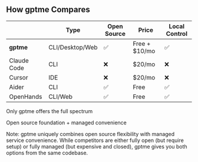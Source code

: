 ## How gptme Compares

<table class="w-full border-collapse my-8">
  <thead>
    <tr>
      <th class="p-4 text-left border-b border-white/20 bg-white/10"></th>
      <th class="p-4 text-left border-b border-white/20 bg-white/10">Type</th>
      <th class="p-4 text-left border-b border-white/20 bg-white/10">Open Source</th>
      <th class="p-4 text-left border-b border-white/20 bg-white/10">Price</th>
      <th class="p-4 text-left border-b border-white/20 bg-white/10">Local Control</th>
    </tr>
  </thead>
  <tbody>
    <tr class="fragment">
      <td class="p-4 border-b border-white/20"><strong>gptme</strong></td>
      <td class="p-4 border-b border-white/20">CLI/Desktop/Web</td>
      <td class="p-4 border-b border-white/20"><span class="text-green-500 font-bold">✅</span></td>
      <td class="p-4 border-b border-white/20">Free + $10/mo</td>
      <td class="p-4 border-b border-white/20"><span class="text-green-500 font-bold">✅</span></td>
    </tr>
    <tr class="fragment">
      <td class="p-4 border-b border-white/20">Claude Code</td>
      <td class="p-4 border-b border-white/20">CLI</td>
      <td class="p-4 border-b border-white/20"><span class="text-red-500 font-bold">❌</span></td>
      <td class="p-4 border-b border-white/20">$20/mo</td>
      <td class="p-4 border-b border-white/20"><span class="text-red-500 font-bold">❌</span></td>
    </tr>
    <tr class="fragment">
      <td class="p-4 border-b border-white/20">Cursor</td>
      <td class="p-4 border-b border-white/20">IDE</td>
      <td class="p-4 border-b border-white/20"><span class="text-red-500 font-bold">❌</span></td>
      <td class="p-4 border-b border-white/20">$20/mo</td>
      <td class="p-4 border-b border-white/20"><span class="text-red-500 font-bold">❌</span></td>
    </tr>
    <tr class="fragment">
      <td class="p-4 border-b border-white/20">Aider</td>
      <td class="p-4 border-b border-white/20">CLI</td>
      <td class="p-4 border-b border-white/20"><span class="text-green-500 font-bold">✅</span></td>
      <td class="p-4 border-b border-white/20">Free</td>
      <td class="p-4 border-b border-white/20"><span class="text-green-500 font-bold">✅</span></td>
    </tr>
    <tr class="fragment">
      <td class="p-4 border-b border-white/20">OpenHands</td>
      <td class="p-4 border-b border-white/20">CLI/Web</td>
      <td class="p-4 border-b border-white/20"><span class="text-green-500 font-bold">✅</span></td>
      <td class="p-4 border-b border-white/20">Free</td>
      <td class="p-4 border-b border-white/20"><span class="text-green-500 font-bold">✅</span></td>
    </tr>
  </tbody>
</table>

Only gptme offers the full spectrum <!-- .element: class="fragment" -->

Open source foundation + managed convenience <!-- .element: class="fragment" -->

Note: gptme uniquely combines open source flexibility with managed service convenience. While competitors are either fully open (but require setup) or fully managed (but expensive and closed), gptme gives you both options from the same codebase.
